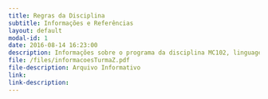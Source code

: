 ```yaml
---
title: Regras da Disciplina 
subtitle: Informações e Referências
layout: default
modal-id: 1
date: 2016-08-14 16:23:00
description: Informações sobre o programa da disciplina MC102, linguagem de programação, horários de atendimento, avaliações, data das provas, etc.
file: /files/informacoesTurmaZ.pdf
file-description: Arquivo Informativo
link: 
link-description: 
---
```

